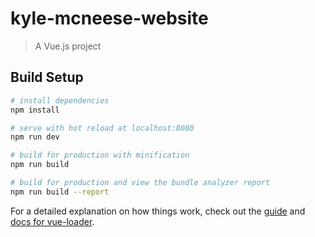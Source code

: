# kyle-mcneese-website

> A Vue.js project

## Build Setup

``` bash
# install dependencies
npm install

# serve with hot reload at localhost:8080
npm run dev

# build for production with minification
npm run build

# build for production and view the bundle analyzer report
npm run build --report
```

For a detailed explanation on how things work, check out the [guide](http://vuejs-templates.github.io/webpack/) and [docs for vue-loader](http://vuejs.github.io/vue-loader).


<!-- player data looks like this
{  
   "id":1,
   "photo":"11334.jpg",
   "web_name":"Cech",
   "team_code":3,
   "status":"a",
   "code":11334,
   "first_name":"Petr",
   "second_name":"Cech",
   "squad_number":1,
   "news":"",
   "now_cost":50,
   "news_added":"2018-09-29T17:31:14Z",
   "chance_of_playing_this_round":100,
   "chance_of_playing_next_round":100,
   "value_form":"0.0",
   "value_season":"4.8",
   "cost_change_start":0,
   "cost_change_event":0,
   "cost_change_start_fall":0,
   "cost_change_event_fall":0,
   "in_dreamteam":false,
   "dreamteam_count":0,
   "selected_by_percent":"1.4",
   "form":"0.0",
   "transfers_out":110287,
   "transfers_in":78069,
   "transfers_out_event":1559,
   "transfers_in_event":260,
   "loans_in":0,
   "loans_out":0,
   "loaned_in":0,
   "loaned_out":0,
   "total_points":24,
   "event_points":0,
   "points_per_game":"3.4",
   "ep_this":"0.5",
   "ep_next":"0.5",
   "special":false,
   "minutes":585,
   "goals_scored":0,
   "assists":0,
   "clean_sheets":1,
   "goals_conceded":9,
   "own_goals":0,
   "penalties_saved":0,
   "penalties_missed":0,
   "yellow_cards":0,
   "red_cards":0,
   "saves":27,
   "bonus":3,
   "bps":130,
   "influence":"205.0",
   "creativity":"0.0",
   "threat":"0.0",
   "ict_index":"20.4",
   "ea_index":0,
   "element_type":1,
   "team":1
} -->
